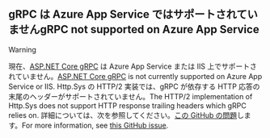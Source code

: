 ## <a name="grpc-not-supported-on-azure-app-service"></a><span data-ttu-id="e49fc-101">gRPC は Azure App Service ではサポートされていません</span><span class="sxs-lookup"><span data-stu-id="e49fc-101">gRPC not supported on Azure App Service</span></span>

> [!WARNING]
> <span data-ttu-id="e49fc-102">現在、[ASP.NET Core gRPC](xref:grpc/index) は Azure App Service または IIS 上でサポートされていません。</span><span class="sxs-lookup"><span data-stu-id="e49fc-102">[ASP.NET Core gRPC](xref:grpc/index) is not currently supported on Azure App Service or IIS.</span></span> <span data-ttu-id="e49fc-103">Http.Sys の HTTP/2 実装では、gRPC が依存する HTTP 応答の末尾のヘッダーがサポートされていません。</span><span class="sxs-lookup"><span data-stu-id="e49fc-103">The HTTP/2 implementation of Http.Sys does not support HTTP response trailing headers which gRPC relies on.</span></span> <span data-ttu-id="e49fc-104">詳細については、次を参照してください。[この GitHub の問題](https://github.com/dotnet/AspNetCore/issues/9020)します。</span><span class="sxs-lookup"><span data-stu-id="e49fc-104">For more information, see [this GitHub issue](https://github.com/dotnet/AspNetCore/issues/9020).</span></span>
